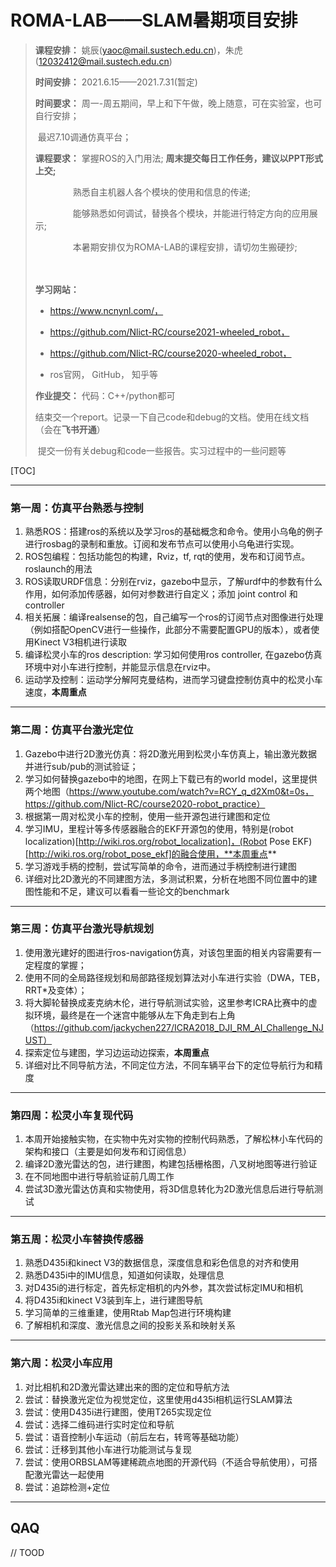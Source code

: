 

# ROMA-LAB——SLAM暑期项目安排

>**课程安排：** 姚辰(yaoc@mail.sustech.edu.cn)，朱虎(12032412@mail.sustech.edu.cn)
>
>**时间安排：** 2021.6.15——2021.7.31(暂定)
>
>**时间要求：** 周一-周五期间，早上和下午做，晚上随意，可在实验室，也可自行安排；
>
>​          最迟7.10调通仿真平台；
>
>**课程要求：** 掌握ROS的入门用法; **周末提交每日工作任务，建议以PPT形式上交;**
>
>　　　　  熟悉自主机器人各个模块的使用和信息的传递;
>
>　　　　  能够熟悉如何调试，替换各个模块，并能进行特定方向的应用展示;
>
>　　　　  本暑期安排仅为ROMA-LAB的课程安排，请切勿生搬硬抄;　
>
>         
>　　　　　　　　
>
>**学习网站：** 
>
>- https://www.ncnynl.com/，
>
>- https://github.com/Nlict-RC/course2021-wheeled_robot，  
>
>- https://github.com/Nlict-RC/course2020-wheeled_robot，
>
>- ros官网， GitHub， 知乎等
>
>**作业提交：** 代码：C++/python都可
>
>​          结束交一个report。记录一下自己code和debug的文档。使用在线文档（会在**飞书开通**）
>
>​          提交一份有关debug和code一些报告。实习过程中的一些问题等

[TOC]

---

### 第一周：仿真平台熟悉与控制

1. 熟悉ROS：搭建ros的系统以及学习ros的基础概念和命令。使用小乌龟的例子进行rosbag的录制和重放。订阅和发布节点可以使用小乌龟进行实现。
2. ROS包编程：包括功能包的构建，Rviz，tf, rqt的使用，发布和订阅节点。roslaunch的用法
3. ROS读取URDF信息：分别在rviz，gazebo中显示，了解urdf中的参数有什么作用，如何添加传感器，如何对参数进行自定义；添加 joint control 和 controller
4. 相关拓展：编译realsense的包，自己编写一个ros的订阅节点对图像进行处理（例如搭配OpenCV进行一些操作，此部分不需要配置GPU的版本），或者使用Kinect V3相机进行读取
5. 编译松灵小车的ros description: 学习如何使用ros controller, 在gazebo仿真环境中对小车进行控制，并能显示信息在rviz中。
6. 运动学及控制：运动学分解阿克曼结构，进而学习键盘控制仿真中的松灵小车速度，**本周重点**

---

### 第二周：仿真平台激光定位

1. Gazebo中进行2D激光仿真：将2D激光用到松灵小车仿真上，输出激光数据并进行sub/pub的测试验证；
2. 学习如何替换gazebo中的地图，在网上下载已有的world model，这里提供两个地图（https://www.youtube.com/watch?v=RCY_q_d2Xm0&t=0s， https://github.com/Nlict-RC/course2020-robot_practice）
3. 根据第一周对松灵小车的控制，使用一些开源包进行建图和定位 
4. 学习IMU，里程计等多传感器融合的EKF开源包的使用，特别是(robot localization)[http://wiki.ros.org/robot_localization]，(Robot Pose EKF)[http://wiki.ros.org/robot_pose_ekf]的融合使用，**本周重点**
5. 学习游戏手柄的控制，尝试写简单的命令，进而通过手柄控制进行建图
6. 详细对比2D激光的不同建图方法，多测试积累，分析在地图不同位置中的建图性能和不足，建议可以看看一些论文的benchmark

---

### 第三周：仿真平台激光导航规划

1. 使用激光建好的图进行ros-navigation仿真，对该包里面的相关内容需要有一定程度的掌握；
2. 使用不同的全局路径规划和局部路径规划算法对小车进行实验（DWA，TEB，RRT*及变体）；
3. 将大脚轮替换成麦克纳木伦，进行导航测试实验，这里参考ICRA比赛中的虚拟环境，最终是在一个迷宫中能够从左下角走到右上角（https://github.com/jackychen227/ICRA2018_DJI_RM_AI_Challenge_NJUST）
4. 探索定位与建图，学习边运动边探索，**本周重点**
5. 详细对比不同导航方法，不同定位方法，不同车辆平台下的定位导航行为和精度

---

### 第四周：松灵小车复现代码

1. 本周开始接触实物，在实物中先对实物的控制代码熟悉，了解松林小车代码的架构和接口（主要是如何发布和订阅信息）
2. 编译2D激光雷达的包，进行建图，构建包括栅格图，八叉树地图等进行验证
3. 在不同地图中进行导航验证前几周工作
4. 尝试3D激光雷达仿真和实物使用，将3D信息转化为2D激光信息后进行导航测试

---

### 第五周：松灵小车替换传感器

1. 熟悉D435i和kinect V3的数据信息，深度信息和彩色信息的对齐和使用
2. 熟悉D435i中的IMU信息，知道如何读取，处理信息
3. 对D435i的进行标定，首先标定相机的内外参，其次尝试标定IMU和相机
4. 将D435i和kinect V3装到车上，进行建图导航
5. 学习简单的三维重建，使用Rtab Map包进行环境构建
6. 了解相机和深度、激光信息之间的投影关系和映射关系

---

### 第六周：松灵小车应用

1. 对比相机和2D激光雷达建出来的图的定位和导航方法
2. 尝试：替换激光定位为视觉定位，这里使用d435i相机运行SLAM算法
3. 尝试：使用D435i进行建图，使用T265实现定位
4. 尝试：选择二维码进行实时定位和导航
5. 尝试：语音控制小车运动（前后左右，转弯等基础功能）
6. 尝试：迁移到其他小车进行功能测试与复现
7. 尝试：使用ORBSLAM等建稀疏点地图的开源代码（不适合导航使用），可搭配激光雷达一起使用
8. 尝试：追踪检测+定位

---

## QAQ
// TOOD
